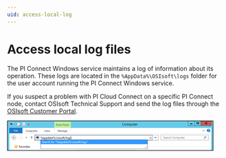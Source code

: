 ```yaml
---
uid: access-local-log
---
```


# Access local log files

The PI Connect Windows service maintains a log of information about its operation. These logs are located in the `%AppData%\OSIsoft\logs` folder for the user account running the PI Connect Windows service.

If you suspect a problem with PI Cloud Connect on a specific PI Connect node, contact OSIsoft Technical Support and send the log files through the [OSIsoft Customer Portal](https://my.osisoft.com/).

![accessing local log files](images/screenshot_accessinglocallogfiles.png)
